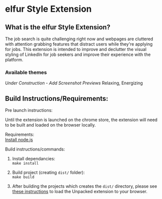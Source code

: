 # elfur Style Extension

## What is the elfur Style Extension?
The job search is quite challenging right now and webpages are cluttered with attention grabbing features that distract users while they're applying for jobs. This extension is intended to improve and declutter the visual styling of LinkedIn for job seekers and improve their experience with the platform. 

### Available themes 
_Under Construction - Add Screenshot Previews_
Relaxing,
Energizing

## Build Instructions/Requirements:

Pre launch instructions:<br />

Until the extension is launched on the chrome store, the extension will need to be built and loaded on the browser locally. 

Requirements:<br />
[Install node.js](https://nodejs.org/en/download/package-manager)

Build instructions/commands: <br />
1. Install dependancies: <br />
    `make install` <br />
    
2. Build project (creating `dist/` folder): <br />
    `make build` <br />

3. After building the projects which creates the `dist/` directory, please see [these instructions]() to load the Unpacked extension to your browser.
